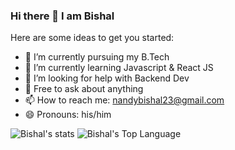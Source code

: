 ### Hi there 👋 I am Bishal

Here are some ideas to get you started:

- 🔭 I’m currently pursuing my B.Tech 
- 🌱 I’m currently learning Javascript & React JS
- 🤔 I’m looking for help with Backend Dev
- 💬 Free to ask about anything
- 📫 How to reach me: nandybishal23@gmail.com
- 😄 Pronouns: his/him

![Bishal's stats](https://github-readme-stats.vercel.app/api?username=nandybishal23&show_icons=true&theme=radical)   ![Bishal's Top Language](https://github-readme-stats.vercel.app/api/top-langs/?username=nandybishal23&show_icons=true&theme=radical)
